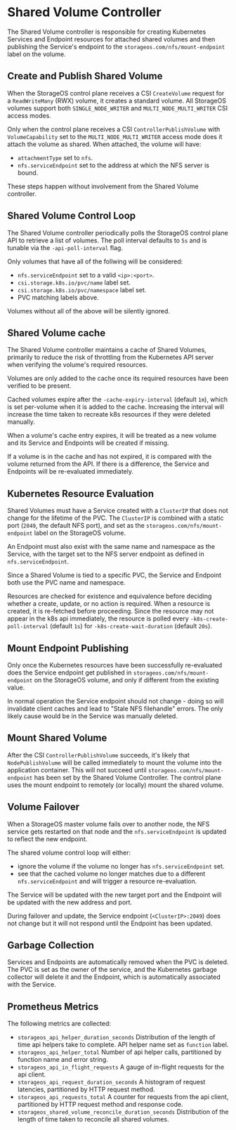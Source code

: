 # Shared Volume Controller

The Shared Volume controller is responsible for creating Kubernetes Services and
Endpoint resources for attached shared volumes and then publishing the Service's
endpoint to the `storageos.com/nfs/mount-endpoint` label on the volume.

## Create and Publish Shared Volume

When the StorageOS control plane receives a CSI `CreateVolume` request for a
`ReadWriteMany` (RWX) volume, it creates a standard volume.  All StorageOS
volumes support both `SINGLE_NODE_WRITER` and `MULTI_NODE_MULTI_WRITER` CSI
access modes.

Only when the control plane receives a CSI `ControllerPublishVolume` with
`VolumeCapability` set to the `MULTI_NODE_MULTI_WRITER` access mode does it
attach the volume as shared.  When attached, the volume will have:

- `attachmentType` set to `nfs`.
- `nfs.serviceEndpoint` set to the address at which the NFS server is bound.

These steps happen without involvement from the Shared Volume controller.

## Shared Volume Control Loop

The Shared Volume controller periodically polls the StorageOS control plane API
to retrieve a list of volumes.  The poll interval defaults to `5s` and is
tunable via the `-api-poll-interval` flag.

Only volumes that have all of the follwing will be considered:

- `nfs.serviceEndpoint` set to a valid `<ip>:<port>`.
- `csi.storage.k8s.io/pvc/name` label set.
- `csi.storage.k8s.io/pvc/namespace` label set.
- PVC matching labels above.

Volumes without all of the above will be silently ignored.

## Shared Volume cache

The Shared Volume controller maintains a cache of Shared Volumes, primarily to
reduce the risk of throttling from the Kubernetes API server when verifying the
volume's required resources.

Volumes are only added to the cache once its required resources have been
verified to be present.

Cached volumes expire after the `-cache-expiry-interval` (default `1m`), which
is set per-volume when it is added to the cache.  Increasing the interval will
increase the time taken to recreate k8s resources if they were deleted manually.

When a volume's cache entry expires, it will be treated as a new volume and its
Service and Endpoints will be created if missing.

If a volume is in the cache and has not expired, it is compared with the volume
returned from the API.  If there is a difference, the Service and Endpoints will
be re-evaluated immediately.

## Kubernetes Resource Evaluation

Shared Volumes must have a Service created with a `ClusterIP` that does not
change for the lifetime of the PVC.  The `ClusterIP` is combined with a static
port (`2049`, the default NFS port), and set as the
`storageos.com/nfs/mount-endpoint` label on the StorageOS volume.

An Endpoint must also exist with the same name and namespace as the Service,
with the target set to the NFS server endpoint as defined in
`nfs.serviceEndpoint`.

Since a Shared Volume is tied to a specific PVC, the Service and Endpoint both
use the PVC name and namespace.

Resources are checked for existence and equivalence before deciding whether a
create, update, or no action is required.  When a resource is created, it is
re-fetched before proceeding.  Since the resource may not appear in the k8s api
immediately, the resource is polled every `-k8s-create-poll-interval` (default
`1s`) for `-k8s-create-wait-duration` (default `20s`).

## Mount Endpoint Publishing

Only once the Kubernetes resources have been successfully re-evaluated does the
Service endpoint get published in `storageos.com/nfs/mount-endpoint` on the
StorageOS volume, and only if different from the existing value.

In normal operation the Service endpoint should not change - doing so will
invalidate client caches and lead to "Stale NFS filehandle" errors.  The only
likely cause would be in the Service was manually deleted.

## Mount Shared Volume

After the CSI `ControllerPublishVolume` succeeds, it's likely that
`NodePublishVolume` will be called immediately to mount the volume into the
application container.  This will not succeed until `storageos.com/nfs/mount-endpoint`
has been set by the Shared Volume Controller.  The control plane uses the mount
endpoint to remotely (or locally) mount the shared volume.

## Volume Failover

When a StorageOS master volume fails over to another node, the NFS service gets
restarted on that node and the `nfs.serviceEndpoint` is updated to reflect the
new endpoint.

The shared volume control loop will either:

- ignore the volume if the volume no longer has `nfs.serviceEndpoint` set.
- see that the cached volume no longer matches due to a different
  `nfs.serviceEndpoint` and will trigger a resource re-evaluation.

The Service will be updated with the new target port and the Endpoint will be
updated with the new address and port.

During failover and update, the Service endpoint (`<ClusterIP>:2049`) does not
change but it will not respond until the Endpoint has been updated.

## Garbage Collection

Services and Endpoints are automatically removed when the PVC is deleted.  The
PVC is set as the owner of the service, and the Kubernetes garbage collector
will delete it and the Endpoint, which is automatically associated with the Service.

## Prometheus Metrics

The following metrics are collected:

- `storageos_api_helper_duration_seconds` Distribution of the length of time api
  helpers take to complete.  API helper name set as `function` label.
- `storageos_api_helper_total` Number of api helper calls, partitioned by
  function name and error string.
- `storageos_api_in_flight_requests` A gauge of in-flight requests for the api client.
- `storageos_api_request_duration_seconds` A histogram of request latencies,
  partitioned by HTTP request method.
- `storageos_api_requests_total` A counter for requests from the api client,
  partitioned by HTTP request method and response code.
- `storageos_shared_volume_reconcile_duration_seconds` Distribution of the
  length of time taken to reconcile all shared volumes.
